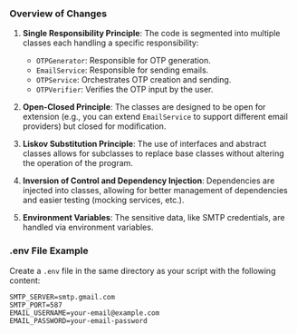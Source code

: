 ### Overview of Changes

1. **Single Responsibility Principle**: The code is segmented into multiple classes each handling a specific responsibility:
    - `OTPGenerator`: Responsible for OTP generation.
    - `EmailService`: Responsible for sending emails.
    - `OTPService`: Orchestrates OTP creation and sending.
    - `OTPVerifier`: Verifies the OTP input by the user.

2. **Open-Closed Principle**: The classes are designed to be open for extension (e.g., you can extend `EmailService` to support different email providers) but closed for modification.

3. **Liskov Substitution Principle**: The use of interfaces and abstract classes allows for subclasses to replace base classes without altering the operation of the program.

4. **Inversion of Control and Dependency Injection**: Dependencies are injected into classes, allowing for better management of dependencies and easier testing (mocking services, etc.). 

5. **Environment Variables**: The sensitive data, like SMTP credentials, are handled via environment variables.

### .env File Example

Create a `.env` file in the same directory as your script with the following content:

```
SMTP_SERVER=smtp.gmail.com
SMTP_PORT=587
EMAIL_USERNAME=your-email@example.com
EMAIL_PASSWORD=your-email-password
```

#